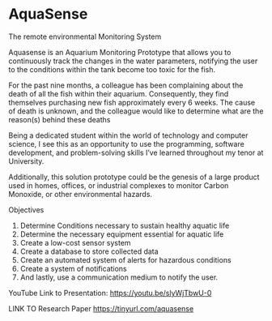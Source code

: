 # AquaSense
The remote environmental Monitoring System

Aquasense is an Aquarium Monitoring Prototype that allows you to continuously track the changes in the water parameters,
notifying the user to the conditions within the tank become too toxic for the fish.

For the past nine months, a colleague has been complaining about the death of all the fish within their aquarium. Consequently,
they find themselves purchasing new fish approximately every 6 weeks. The cause of death is unknown, and the colleague would like 
to determine what are the reason(s) behind these deaths 

Being a dedicated student within the world of technology and computer science, I see this as an opportunity to use the programming, 
software development, and problem-solving skills I’ve learned throughout my tenor at University. 

Additionally, this solution prototype could be the genesis of a large product used in homes, offices, or industrial complexes to 
monitor Carbon Monoxide, or other environmental hazards. 

Objectives

1.  Determine Conditions necessary to sustain healthy aquatic life
2.  Determine the necessary equipment essential for aquatic life
3.  Create a low-cost sensor system
4.  Create a database to store collected data 
5.  Create an automated system of alerts for hazardous conditions 
6.  Create a system of notifications 
7.  And lastly, use a communication medium to notify the user. 

YouTube Link to Presentation:
https://youtu.be/slyWjTbwU-0

LINK TO Research Paper
https://tinyurl.com/aquasense
